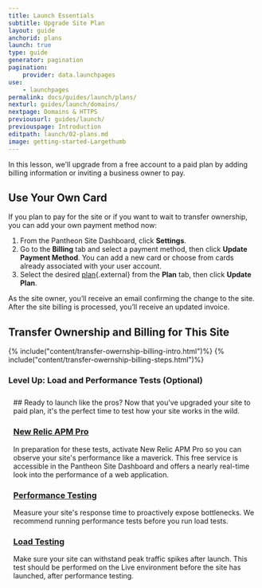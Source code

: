 ```yaml
---
title: Launch Essentials
subtitle: Upgrade Site Plan
layout: guide
anchorid: plans
launch: true
type: guide
generator: pagination
pagination:
    provider: data.launchpages
use:
    - launchpages
permalink: docs/guides/launch/plans/
nexturl: guides/launch/domains/
nextpage: Domains & HTTPS
previousurl: guides/launch/
previouspage: Introduction
editpath: launch/02-plans.md
image: getting-started-Largethumb
---
```

In this lesson, we'll upgrade from a free account to a paid plan by adding billing information or inviting a business owner to pay.

## Use Your Own Card
If you plan to pay for the site or if you want to wait to transfer ownership, you can add your own payment method now:

1. From the Pantheon Site Dashboard, click **<span class="glyphicons glyphicons-cogwheel"></span> Settings**.
2. Go to the **Billing** tab and select a payment method, then click **Update Payment Method**. You can add a new card or choose from cards already associated with your user account.
3. Select the desired [plan](https://pantheon.io/pricing/){.external} from the **Plan** tab, then click **Update Plan**.

As the site owner, you’ll receive an email confirming the change to the site. After the site billing is processed, you’ll receive an updated invoice.

## Transfer Ownership and Billing for This Site
{% include("content/transfer-owernship-billing-intro.html")%}
{% include("content/transfer-owernship-billing-steps.html")%}

<div class="panel panel-drop panel-guide" id="accordion">
  <div class="panel-heading panel-drop-heading">
    <a class="accordion-toggle panel-drop-title collapsed" data-toggle="collapse" data-parent="#accordion" data-proofer-ignore data-target="#host-specific1"><h3 class="panel-title panel-drop-title" style="cursor:pointer;"><i class="fa fa-graduation-cap" style="line-height:.9"></i> Level Up: Load and Performance Tests (Optional)</h3></a>
  </div>
  <div id="host-specific1" class="collapse" style="padding:10px;">
    <div markdown="1">
## Ready to launch like the pros?
Now that you've upgraded your site to paid plan, it's the perfect time to test how your site works in the wild.

### [New Relic APM Pro](/docs/new-relic/#activate-new-relic-apm-pro)
In preparation for these tests, activate New Relic APM Pro so you can observe your site's performance like a maverick. This free service is accessible in the Pantheon Site Dashboard and offers a nearly real-time look into the performance of a web application.

### [Performance Testing](/docs/load-and-performance-testing/#performance-testing)
Measure your site's response time to proactively expose bottlenecks. We recommend running performance tests before you run load tests.

### [Load Testing](/docs/load-and-performance-testing/#load-testing)
Make sure your site can withstand peak traffic spikes after launch. This test should be performed on the Live environment before the site has launched, after performance testing.
    </div>
  </div>
</div>
